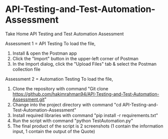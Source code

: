 # API-Testing-and-Test-Automation-Assessment
Take Home API Testing and Test Automation Assessment

Assessment 1 = API Testing
To load the file,
1. Install & open the Postman app
2. Click the "Import" button in the upper-left corner of Postman
3. In the Import dialog, click the "Upload Files" tab & select the Postman collection file


Assessment 2 = Automation Testing
To load the file,
1. Clone the repository with command "Git clone https://github.com/hakimrahman94/API-Testing-and-Test-Automation-Assessment.git"
2. Change into the project directory with command "cd API-Testing-and-Test-Automation-Assessment"
3. Install required libraries with command "pip install -r requirements.txt"
4. Run the script with command "python TestAutomation.py"
5. The final product of the script is 2 screenshots (1 contain the information input, 1 contain the output of the Quote)
